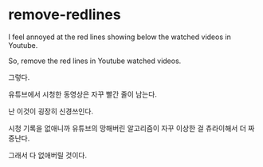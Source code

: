 # remove-redlines
I feel annoyed at the red lines showing below the watched videos in Youtube.

So, remove the red lines in Youtube watched videos.



그렇다.

유튜브에서 시청한 동영상은 자꾸 빨간 줄이 남는다.

난 이것이 굉장히 신경쓰인다.

시청 기록을 없애니까 유튜브의 망해버린 알고리즘이 자꾸 이상한 걸 츄라이해서 더 짜증난다.

그래서 다 없애버릴 것이다.